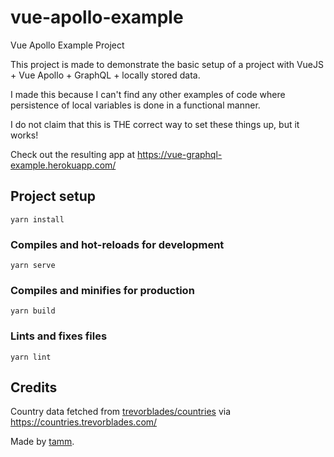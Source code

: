 # vue-apollo-example
Vue Apollo Example Project

This project is made to demonstrate the basic setup of a project with VueJS + Vue Apollo + GraphQL + locally stored data.

I made this because I can't find any other examples of code where persistence of local variables is done in a functional manner.

I do not claim that this is THE correct way to set these things up, but it works!

Check out the resulting app at https://vue-graphql-example.herokuapp.com/

## Project setup
```
yarn install
```

### Compiles and hot-reloads for development
```
yarn serve
```

### Compiles and minifies for production
```
yarn build
```

### Lints and fixes files
```
yarn lint
```

## Credits
Country data fetched from [trevorblades/countries](https://github.com/trevorblades/countries) via https://countries.trevorblades.com/

Made by [tamm](https://github.com/tamm).
